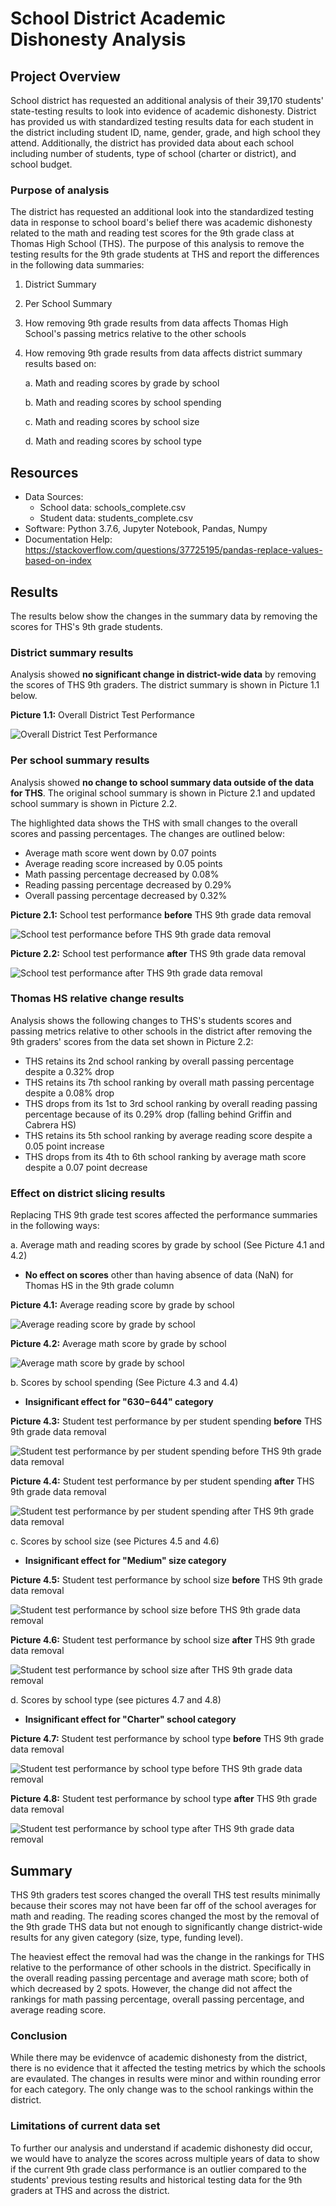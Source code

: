 # School District Academic Dishonesty Analysis

## Project Overview
School district has requested an additional analysis of their 39,170 students' state-testing results to look into evidence of academic dishonesty. District has provided us with standardized testing results data for each student in the district including student ID, name, gender, grade, and high school they attend. Additionally, the district has provided data about each school including number of students, type of school (charter or district), and school budget.

### Purpose of analysis
The district has requested an additional look into the standardized testing data in response to school board's belief there was academic dishonesty related to the math and reading test scores for the 9th grade class at Thomas High School (THS). The purpose of this analysis to remove the testing results for the 9th grade students at THS and report the differences in the following data summaries:

1. District Summary
2. Per School Summary
3. How removing 9th grade results from data affects Thomas High School's passing metrics relative to the other schools
4. How removing 9th grade results from data affects district summary results based on:

    a. Math and reading scores by grade by school
    
    b. Math and reading scores by school spending
    
    c. Math and reading scores by school size
    
    d. Math and reading scores by school type

## Resources
- Data Sources:
    - School data: schools_complete.csv
    - Student data: students_complete.csv
- Software: Python 3.7.6, Jupyter Notebook, Pandas, Numpy
- Documentation Help: https://stackoverflow.com/questions/37725195/pandas-replace-values-based-on-index

## Results
The results below show the changes in the summary data by removing the scores for THS's 9th grade students.


### District summary results
Analysis showed **no significant change in district-wide data** by removing the scores of THS 9th graders. The district summary is shown in Picture 1.1 below.

**Picture 1.1:** Overall District Test Performance

![Overall District Test Performance](https://github.com/joshuanallen/School_District_Analysis/blob/9aa3a2212ee98ffd144fc92617635652a77c3e35/Images/THS_9th_Removed/District_Summary_Data_Frame_wo_THS9.png)

### Per school summary results
Analysis showed **no change to school summary data outside of the data for THS**. The original school summary is shown in Picture 2.1 and updated school summary is shown in Picture 2.2.

The highlighted data shows the THS with small changes to the overall scores and passing percentages. The changes are outlined below:

- Average math score went down by 0.07 points
- Average reading score increased by 0.05 points
- Math passing percentage decreased by 0.08%
- Reading passing percentage decreased by 0.29%
- Overall passing percentage decreased by 0.32%

**Picture 2.1:** School test performance **before** THS 9th grade data removal

![School test performance before THS 9th grade data removal](https://github.com/joshuanallen/School_District_Analysis/blob/9aa3a2212ee98ffd144fc92617635652a77c3e35/Images/THS_9th_Kept/School_Summary_Data_Frame_og.png)

**Picture 2.2:** School test performance **after** THS 9th grade data removal

![School test performance after THS 9th grade data removal](https://github.com/joshuanallen/School_District_Analysis/blob/9aa3a2212ee98ffd144fc92617635652a77c3e35/Images/THS_9th_Removed/School_Summary_Data_Frame_wo_THS9.png)

### Thomas HS relative change results
Analysis shows the following changes to THS's students scores and passing metrics relative to other schools in the district after removing the 9th graders' scores from the data set shown in Picture 2.2:

- THS retains its 2nd school ranking by overall passing percentage despite a 0.32% drop
- THS retains its 7th school ranking by overall math passing percentage despite a 0.08% drop
- THS drops from its 1st to 3rd school ranking by overall reading passing percentage because of its 0.29% drop (falling behind Griffin and Cabrera HS)
- THS retains its 5th school ranking by average reading score despite a 0.05 point increase
- THS drops from its 4th to 6th school ranking by average math score despite a 0.07 point decrease


### Effect on district slicing results
Replacing THS 9th grade test scores affected the performance summaries in the following ways:

a. Average math and reading scores by grade by school (See Picture 4.1 and 4.2)

- **No effect on scores** other than having absence of data (NaN) for Thomas HS in the 9th grade column

**Picture 4.1:** Average reading score by grade by school

![Average reading score by grade by school](https://github.com/joshuanallen/School_District_Analysis/blob/9aa3a2212ee98ffd144fc92617635652a77c3e35/Images/THS_9th_Removed/Avg_reading_scores_by_grade_by_school_wo_THS9.png)

**Picture 4.2:** Average math score by grade by school

![Average math score by grade by school](https://github.com/joshuanallen/School_District_Analysis/blob/9aa3a2212ee98ffd144fc92617635652a77c3e35/Images/THS_9th_Removed/Avg_math_score_by_grade_by_school_wo_THS9.png)


b. Scores by school spending (See Picture 4.3 and 4.4)

- **Insignificant effect for "$630-$644" category**

**Picture 4.3:** Student test performance by per student spending **before** THS 9th grade data removal

![Student test performance by per student spending before THS 9th grade data removal](https://github.com/joshuanallen/School_District_Analysis/blob/9aa3a2212ee98ffd144fc92617635652a77c3e35/Images/THS_9th_Kept/Avg_scores_by_school_spending_per_student_og.png)

**Picture 4.4:** Student test performance by per student spending **after** THS 9th grade data removal

![Student test performance by per student spending after THS 9th grade data removal](https://github.com/joshuanallen/School_District_Analysis/blob/9aa3a2212ee98ffd144fc92617635652a77c3e35/Images/THS_9th_Removed/Avg_scores_by_school_spending_per_student_wo_THS9.png)


c. Scores by school size (see Pictures 4.5 and 4.6)

- **Insignificant effect for "Medium" size category**

**Picture 4.5:** Student test performance by school size **before** THS 9th grade data removal

![Student test performance by school size before THS 9th grade data removal](https://github.com/joshuanallen/School_District_Analysis/blob/9aa3a2212ee98ffd144fc92617635652a77c3e35/Images/THS_9th_Kept/Avg_scores_by_school_size_og.png)

**Picture 4.6:** Student test performance by school size **after** THS 9th grade data removal

![Student test performance by school size after THS 9th grade data removal](https://github.com/joshuanallen/School_District_Analysis/blob/9aa3a2212ee98ffd144fc92617635652a77c3e35/Images/THS_9th_Removed/Avg_scores_by_school_size_wo_THS9.png)


d. Scores by school type (see pictures 4.7 and 4.8)

- **Insignificant effect for "Charter" school category**

**Picture 4.7:** Student test performance by school type **before** THS 9th grade data removal

![Student test performance by school type before THS 9th grade data removal](https://github.com/joshuanallen/School_District_Analysis/blob/9aa3a2212ee98ffd144fc92617635652a77c3e35/Images/THS_9th_Kept/Avg_scores_by_school_type_og.png)

**Picture 4.8:** Student test performance by school type **after** THS 9th grade data removal

![Student test performance by school type after THS 9th grade data removal](https://github.com/joshuanallen/School_District_Analysis/blob/9aa3a2212ee98ffd144fc92617635652a77c3e35/Images/THS_9th_Removed/Avg_scores_by_school_type_wo_THS9.png)

## Summary
THS 9th graders test scores changed the overall THS test results minimally because their scores may not have been far off of the school averages for math and reading. The reading scores changed the most by the removal of the 9th grade THS data but not enough to significantly change district-wide results for any given category (size, type, funding level).

The heaviest effect the removal had was the change in the rankings for THS relative to the performance of other schools in the district. Specifically in the overall reading passing percentage and average math score; both of which decreased by 2 spots. However, the change did not affect the rankings for math passing percentage, overall passing percentage, and average reading score.

### Conclusion
While there may be evidenvce of academic dishonesty from the district, there is no evidence that it affected the testing metrics by which the schools are evaulated. The changes in results were minor and within rounding error for each category. The only change was to the school rankings within the district.

### Limitations of current data set
To further our analysis and understand if academic dishonesty did occur, we would have to analyze the scores across multiple years of data to show if the current 9th grade class performance is an outlier compared to the students' previous testing results and historical testing data for the 9th graders at THS and across the district.
